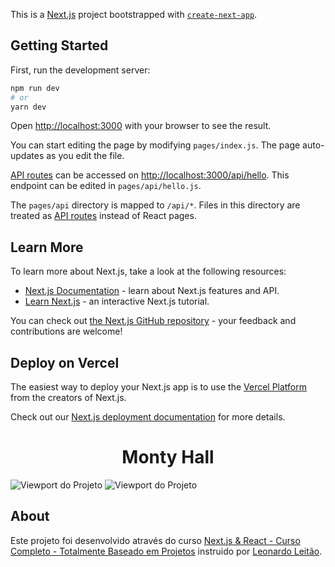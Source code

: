 This is a [Next.js](https://nextjs.org/) project bootstrapped with [`create-next-app`](https://github.com/vercel/next.js/tree/canary/packages/create-next-app).

## Getting Started

First, run the development server:

```bash
npm run dev
# or
yarn dev
```

Open [http://localhost:3000](http://localhost:3000) with your browser to see the result.

You can start editing the page by modifying `pages/index.js`. The page auto-updates as you edit the file.

[API routes](https://nextjs.org/docs/api-routes/introduction) can be accessed on [http://localhost:3000/api/hello](http://localhost:3000/api/hello). This endpoint can be edited in `pages/api/hello.js`.

The `pages/api` directory is mapped to `/api/*`. Files in this directory are treated as [API routes](https://nextjs.org/docs/api-routes/introduction) instead of React pages.

## Learn More

To learn more about Next.js, take a look at the following resources:

- [Next.js Documentation](https://nextjs.org/docs) - learn about Next.js features and API.
- [Learn Next.js](https://nextjs.org/learn) - an interactive Next.js tutorial.

You can check out [the Next.js GitHub repository](https://github.com/vercel/next.js/) - your feedback and contributions are welcome!

## Deploy on Vercel

The easiest way to deploy your Next.js app is to use the [Vercel Platform](https://vercel.com/new?utm_medium=default-template&filter=next.js&utm_source=create-next-app&utm_campaign=create-next-app-readme) from the creators of Next.js.

Check out our [Next.js deployment documentation](https://nextjs.org/docs/deployment) for more details.


<p align="center">
  <h1 align="center">Monty Hall</h1>
</p>

![Viewport do Projeto][viewport1]
![Viewport do Projeto][viewport2]

## About
Este projeto foi desenvolvido através do curso [Next.js & React - Curso Completo - Totalmente Baseado em Projetos](https://www.cod3r.com.br/courses/nextjs) instruido por [Leonardo Leitão](https://www.linkedin.com/in/leonardo-leit%C3%A3o-8a5813186).

[viewport1]: https://raw.githubusercontent.com/Jhonatan-Pereira/next-monty-hall/master/src/assets/viewport1.png "Viewport 1"
[viewport2]: https://raw.githubusercontent.com/Jhonatan-Pereira/next-monty-hall/master/src/assets/viewport2.png "Viewport 2"